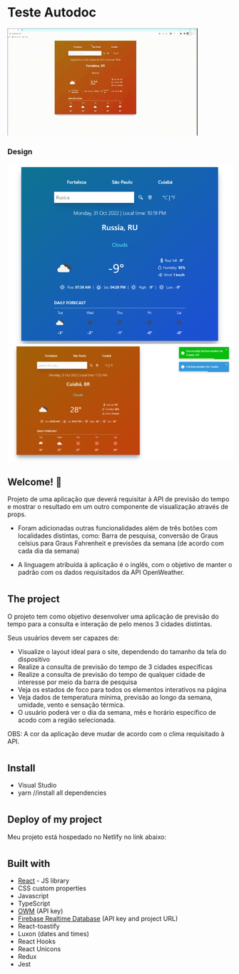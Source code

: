 # Teste Autodoc

![Design preview for the Project](./public/images/demonstração.gif)

### Design

![Design preview for the Project](./public/images/image1.png)
![Design preview for the Project](./public/images/image2.png)

## Welcome! 👋

Projeto de uma aplicação que deverá requisitar à API de previsão do tempo e mostrar o resultado em um outro componente de visualização através de props.

- Foram adicionadas outras funcionalidades além de três botões com localidades distintas, como: Barra de pesquisa, conversão de Graus celsius para Graus Fahrenheit e previsões da semana (de acordo com cada dia da semana)

- A linguagem atribuída à aplicação é o inglês, com o objetivo de manter o padrão com os dados requisitados da API OpenWeather.

#

## The project

O projeto tem como objetivo desenvolver uma aplicação de previsão do tempo para a consulta e interação de pelo menos 3 cidades distintas.

Seus usuários devem ser capazes de:

- Visualize o layout ideal para o site, dependendo do tamanho da tela do dispositivo
- Realize a consulta de previsão do tempo de 3 cidades específicas
- Realize a consulta de previsão do tempo de qualquer cidade de interesse por meio da barra de pesquisa
- Veja os estados de foco para todos os elementos interativos na página
- Veja dados de temperatura mínima, previsão ao longo da semana, umidade, vento e sensação térmica.
- O usuário poderá ver o dia da semana, mês e horário específico de acodo com a região selecionada.

OBS: A cor da aplicação deve mudar de acordo com o clima requisitado à API.

#

## Install

- Visual Studio
- yarn //install all dependencies

#

## Deploy of my project

Meu projeto está hospedado no Netlify no link abaixo:

#

## Built with

- [React](https://reactjs.org/) - JS library
- CSS custom properties
- Javascript
- TypeScript
- [OWM](https://openweathermap.org/) (API key)
- [Firebase Realtime Database](https://firebase.google.com/) (API key and project URL)
- React-toastify
- Luxon (dates and times)
- React Hooks
- React Unicons
- Redux
- Jest
